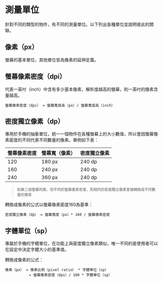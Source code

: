 # 測量單位
針對不同的類型的物件，有不同的測量單位。以下列出各種單位並說明彼此的關聯。

## 像素（px）
螢幕的基本單位，其他單位皆為像素的延伸定義。

## 螢幕像素密度（dpi）
代表一英吋（inch）中含有多少基本像素，解析度越高的螢幕，則一英吋的像素含量越高。

    螢幕像素密度（dpi） = 螢幕寬或高（px）/ 螢幕寬或高（inch）

## 密度獨立像素（dp）
專用於手機的抽象單位，統一一個物件在各種螢幕上的大小數值，所以會因螢幕像素密度的不同代表不同數量的像素。舉例如下表：

| 螢幕像素密度 | 螢幕寬（像素） | 密度獨立像素 |
| -- | -- | -- |
| 120 | 180 px | 240 dp |
| 160 | 240 px | 240 dp |
| 240 | 360 px | 240 dp |
> <p style="font-size: 12px">如果三個螢幕同寬，但不同的螢幕像素密度，則相同的密度獨立像素會被轉換成不同數量的像素</p>

轉換成像素的公式以螢幕像素密度160為基準：

    密度獨立像素（dp） = 螢幕寬度（px）* 160 / 螢幕像素密度

## 字體單位（sp）
專屬於手機的字體單位，在功能上與密度獨立像素類似，唯一不同的是使用者可以在設定中決定字體大小的基準值。

轉換成像素的公式：

    像素（px） = 像素比例（pixel ratio） * 字體單位（sp）
               = 螢幕像素密度（dpi）/ 160 * 字體單位（sp）
